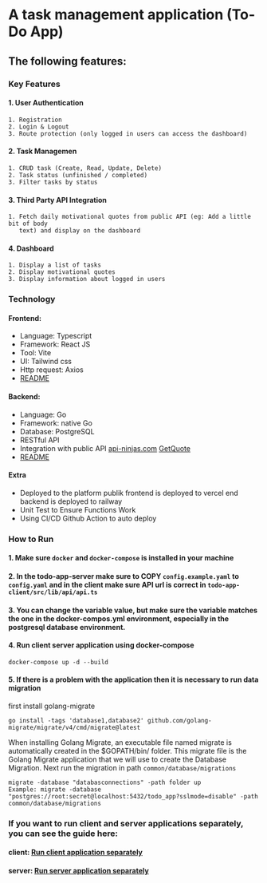 # A task management application (To-Do App)

## The following features:

### Key Features

#### 1. User Authentication

    1. Registration
    2. Login & Logout
    3. Route protection (only logged in users can access the dashboard)

#### 2. Task Managemen

    1. CRUD task (Create, Read, Update, Delete)
    2. Task status (unfinished / completed)
    3. Filter tasks by status

#### 3. Third Party API Integration

    1. Fetch daily motivational quotes from public API (eg: Add a little bit of body
       text) and display on the dashboard

#### 4. Dashboard

    1. Display a list of tasks
    2. Display motivational quotes
    3. Display information about logged in users

### Technology

#### Frontend:

* Language: Typescript
* Framework: React JS
* Tool: Vite
* UI: Tailwind css
* Http request: Axios
* [README](https://github.com/tri-hariyadi/test_upscale/blob/master/todo-app-client/README.md)

#### Backend:

* Language: Go
* Framework: native Go
* Database: PostgreSQL
* RESTful API
* Integration with public API [api-ninjas.com](https://api-ninjas.com/api/quotes) [GetQuote](https://github.com/tri-hariyadi/test_upscale/blob/master/todo-app-server/apps/todo/service/todo_service_impl.go)
* [README](https://github.com/tri-hariyadi/test_upscale/blob/master/todo-app-server/README.md)

#### Extra

* Deployed to the platform publik frontend is deployed to vercel end backend is deployed to railway
* Unit Test to Ensure Functions Work
* Using CI/CD Github Action to auto deploy

### How to Run

#### 1. Make sure `docker` and `docker-compose` is installed in your machine

#### 2. In the todo-app-server make sure to COPY `config.example.yaml` to `config.yaml` and in the client make sure API url is correct in `todo-app-client/src/lib/api/api.ts`

#### 3. You can change the variable value, but make sure the variable matches the one in the docker-compos.yml environment, especially in the postgresql database environment.

#### 4. Run client server application using docker-compose

```shell
docker-compose up -d --build
```

#### 5. If there is a problem with the application then it is necessary to run data migration

first install golang-migrate
```shell
go install -tags 'database1,database2' github.com/golang-migrate/migrate/v4/cmd/migrate@latest
```

When installing Golang Migrate, an executable file named migrate is automatically created in the $GOPATH/bin/ folder.
This migrate file is the Golang Migrate application that we will use to create the Database Migration. Next run the
migration in path `common/database/migrations`

```shell
migrate -database "databasconnections" -path folder up
Example: migrate -database "postgres://root:secret@localhost:5432/todo_app?sslmode=disable" -path common/database/migrations
````

### If you want to run client and server applications separately, you can see the guide here:

#### client: [Run client application separately](https://github.com/tri-hariyadi/test_upscale/blob/master/todo-app-client/README.md)

#### server: [Run server application separately](https://github.com/tri-hariyadi/test_upscale/blob/master/todo-app-server/README.md)


